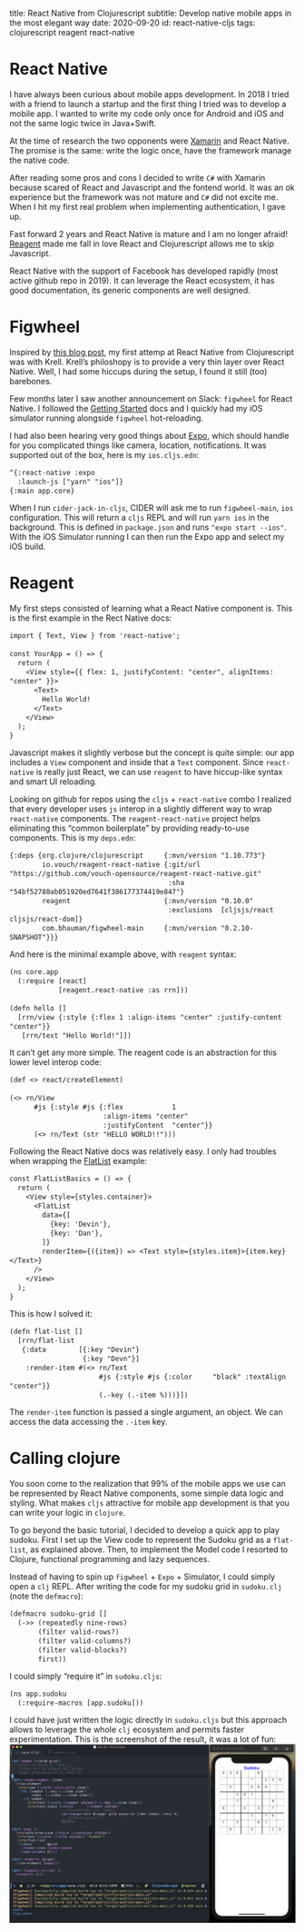 title: React Native from Clojurescript
subtitle: Develop native mobile apps in the most elegant way
date: 2020-09-20
id: react-native-cljs
tags: clojurescript reagent react-native


# React Native

I have always been curious about mobile apps development.
In 2018 I tried with a friend to launch a startup and the first thing I tried was to develop a mobile app.
I wanted to write my code only once for Android and iOS and not the same logic twice in Java+Swift.

At the time of research the two opponents were [Xamarin](https://dotnet.microsoft.com/apps/xamarin) and React Native.
The promise is the same: write the logic once, have the framework manage the native code.

After reading some pros and cons I decided to write `C#` with Xamarin because scared of React and Javascript and the fontend world.
It was an ok experience but the framework was not mature and `C#` did not excite me.
When I hit my first real problem when implementing authentication, I gave up.

Fast forward 2 years and React Native is mature and I am no longer afraid!
[Reagent](https://github.com/reagent-project/reagent) made me fall in love React and Clojurescript allows me to skip Javascript.

React Native with the support of Facebook has developed rapidly (most active github repo in 2019).
It can leverage the React ecosystem, it has good documentation, its generic components are well designed.


# Figwheel

Inspired by [this blog post](https://increasinglyfunctional.com/2020/05/07/clojurescript-react-native-krell-emacs.html), my first attemp at React Native from Clojurescript was with Krell.
Krell&rsquo;s philoshopy is to provide a very thin layer over React Native.
Well, I had some hiccups during the setup, I found it still (too) barebones.

Few months later I saw another announcement on Slack: `figwheel` for React Native.
I followed the [Getting Started](https://figwheel.org/docs/react-native.html) docs and I quickly had my iOS simulator running alongside `figwheel` hot-reloading.

I had also been hearing very good things about [Expo](https://expo.io/), which should handle for you complicated things like camera, location, notifications.
It was supported out of the box, here is my `ios.cljs.edn`:

    ^{:react-native :expo
      :launch-js ["yarn" "ios"]}
    {:main app.core}

When I run `cider-jack-in-cljs`, CIDER will ask me to run `figwheel-main`, `ios` configuration.
This will return a `cljs` REPL and will run `yarn ios` in the background.
This is defined in `package.json` and runs `"expo start --ios"`.
With the iOS Simulator running I can then run the Expo app and select my iOS build.


# Reagent

My first steps consisted of learning what a React Native component is.
This is the first example in the Rect Native docs:

    import { Text, View } from 'react-native';
    
    const YourApp = () => {
      return (
        <View style={{ flex: 1, justifyContent: "center", alignItems: "center" }}>
          <Text>
            Hello World!
          </Text>
        </View>
      );
    }

Javascript makes it slightly verbose but the concept is quite simple: our app includes a `View` component and inside that a `Text` component.
Since `react-native` is really just React, we can use `reagent` to have hiccup-like syntax and smart UI reloading.

Looking on github for repos using the `cljs` + `react-native` combo I realized that every developer uses `js` interop in a slightly different way to wrap `react-native` components.
The `reagent-react-native` project helps eliminating this &ldquo;common boilerplate&rdquo; by providing ready-to-use components.
This is my `deps.edn`:

    {:deps {org.clojure/clojurescript     {:mvn/version "1.10.773"}
            io.vouch/reagent-react-native {:git/url "https://github.com/vouch-opensource/reagent-react-native.git"
                                           :sha     "54bf52788ab051920ed7641f386177374419e847"}
            reagent                       {:mvn/version "0.10.0"
                                           :exclusions  [cljsjs/react cljsjs/react-dom]}
            com.bhauman/figwheel-main     {:mvn/version "0.2.10-SNAPSHOT"}}}

And here is the minimal example above, with `reagent` syntax:

    (ns core.app
      (:require [react]
                [reagent.react-native :as rrn]))
    
    (defn hello []
      [rrn/view {:style {:flex 1 :align-items "center" :justify-content "center"}}
       [rrn/text "Hello World!"]])

It can&rsquo;t get any more simple.
The reagent code is an abstraction for this lower level interop code:

    (def <> react/createElement)
    
    (<> rn/View
          #js {:style #js {:flex            1
                           :align-items "center"
                           :justifyContent  "center"}}
          (<> rn/Text (str "HELLO WORLD!!")))

Following the React Native docs was relatively easy.
I only had troubles when wrapping the [FlatList](https://reactnative.dev/docs/using-a-listview) example:

    const FlatListBasics = () => {
      return (
        <View style={styles.container}>
          <FlatList
            data={[
              {key: 'Devin'},
              {key: 'Dan'},
            ]}
            renderItem={({item}) => <Text style={styles.item}>{item.key}</Text>}
          />
        </View>
      );
    }

This is how I solved it:

    (defn flat-list []
      [rrn/flat-list
       {:data        [{:key "Devin"}
                      {:key "Devn"}]
        :render-item #(<> rn/Text
                          #js {:style #js {:color     "black" :textAlign "center"}}
                          (.-key (.-item %)))}])

The `render-item` function is passed a single argument, an object.
We can access the data accessing the `.-item` key.


# Calling clojure

You soon come to the realization that 99% of the mobile apps we use can be represented by React Native components, some simple data logic and styling.
What makes `cljs` attractive for mobile app development is that you can write your logic in `clojure`.

To go beyond the basic tutorial, I decided to develop a quick app to play sudoku.
First I set up the View code to represent the Sudoku grid as a `flat-list`, as explained above.
Then, to implement the Model code I resorted to Clojure, functional programming and lazy sequences.

Instead of having to spin up `figwheel` + `Expo` + Simulator, I could simply open a `clj` REPL.
After writing the code for my sudoku grid in `sudoku.clj` (note the `defmacro`):

    (defmacro sudoku-grid []
      (->> (repeatedly nine-rows)
           (filter valid-rows?)
           (filter valid-columns?)
           (filter valid-blocks?)
           first))

I could simply &ldquo;require it&rdquo; in `sudoku.cljs`:

    (ns app.sudoku
      (:require-macros [app.sudoku]))

I could have just written the logic directly in `sudoku.cljs` but this approach allows to leverage the whole `clj` ecosystem and permits faster experimentation.
This is the screenshot of the result, it was a lot of fun:
![img](https://raw.githubusercontent.com/lccambiaghi/sudoku-cljsrn/master/assets/screen.png)

